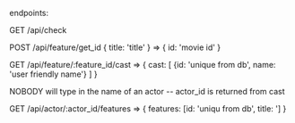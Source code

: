endpoints:

<!-- ONLY MOVIE, not tv shows. thi keeops it sisintc and a bettter like need bc too much eerything is a on tv.. -->

GET /api/check

POST /api/feature/get_id
{ title: 'title' }
	=> { id: 'movie id' }

GET /api/feature/:feature_id/cast
	=> { cast: [ {id: 'unique from db', name: 'user friendly name'} ] }

NOBODY will type in the name of an actor -- actor_id is returned from cast 

GET /api/actor/:actor_id/features
	=> { features: [id: 'uniqu from db', title: '] }
